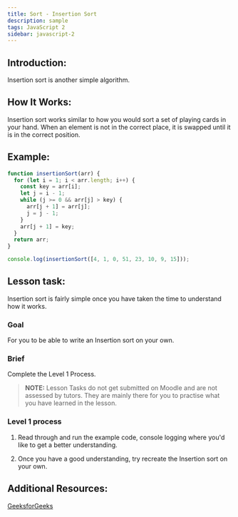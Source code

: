 ```yaml
---
title: Sort - Insertion Sort
description: sample
tags: JavaScript 2
sidebar: javascript-2
---
```


## Introduction:

Insertion sort is another simple algorithm.

## How It Works:

Insertion sort works similar to how you would sort a set of playing cards in your hand. When an element is not in the correct place, it is swapped until it is in the correct position.

## Example:

```js
function insertionSort(arr) {
  for (let i = 1; i < arr.length; i++) {
    const key = arr[i];
    let j = i - 1;
    while (j >= 0 && arr[j] > key) {
      arr[j + 1] = arr[j];
      j = j - 1;
    }
    arr[j + 1] = key;
  }
  return arr;
}

console.log(insertionSort([4, 1, 0, 51, 23, 10, 9, 15]));
```

## Lesson task:

Insertion sort is fairly simple once you have taken the time to understand how it works.

### Goal

For you to be able to write an Insertion sort on your own.

### Brief

Complete the Level 1 Process.

> <b>NOTE:</b> Lesson Tasks do not get submitted on Moodle and are not assessed by tutors. They are mainly there for you to practise what you have learned in the lesson.

### Level 1 process

1. Read through and run the example code, console logging where you'd like to get a better understanding.

2. Once you have a good understanding, try recreate the Insertion sort on your own.

## Additional Resources:

[GeeksforGeeks](https://www.geeksforgeeks.org/insertion-sort/)
